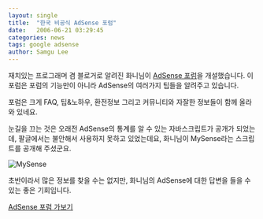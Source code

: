 ```yaml
---
layout: single
title:  "한국 비공식 AdSense 포럼"
date:   2006-06-21 03:29:45
categories: news
tags: google adsense
author: Samgu Lee
---
```

재치있는 프로그래머 겸 블로거로 알려진 화니님이 [AdSense 포럼](http://adsense.d-3-b.com/)을 개설했습니다. 이 포럼은 포럼의 기능만이 아니라 AdSense의 여러가지 팁들을 알려주고 있습니다.

포럼은 크게 FAQ, 팁&노하우, 환전정보 그리고 커뮤니티와 자잘한 정보들이 함께 올라와 있네요.

눈길을 끄는 것은 오래전 AdSense의 통계를 알 수 있는 자바스크립트가 공개가 되었는데, 팔글에서는 불안해서 사용하지 못하고 있었는데요, 화니님이 MySense라는 스크립트를 공개해 주셨군요.

![MySense](https://adsense.d-3-b.com/data/cheditor/0605/3.png)

초반이라서 많은 정보를 찾을 수는 없지만, 화니님의 AdSense에 대한 답변을 들을 수 있는 좋은 기회입니다.

[AdSense 포럼 가보기](http://adsense.d-3-b.com/)
